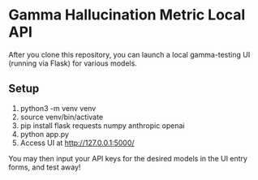 # Gamma Hallucination Metric Local API

After you clone this repository, you can launch a local gamma-testing UI (running via Flask) for various models.

## Setup

1. python3 -m venv venv
2. source venv/bin/activate
3. pip install flask requests numpy anthropic openai
4. python app.py
5. Access UI at http://127.0.0.1:5000/

You may then input your API keys for the desired models in the UI entry forms, and test away!
